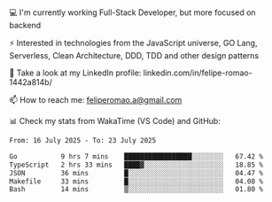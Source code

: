 💻 I'm currently working Full-Stack Developer, but more focused on backend

⚡ Interested in technologies from the JavaScript universe, GO Lang, Serverless, Clean Architecture, DDD, TDD and other design patterns

👥 Take a look at my LinkedIn profile: linkedin.com/in/felipe-romao-1442a814b/

📫 How to reach me: feliperomao.a@gmail.com

📊 Check my stats from WakaTime (VS Code) and GitHub:

<!--START_SECTION:waka-->

```txt
From: 16 July 2025 - To: 23 July 2025

Go           9 hrs 7 mins    █████████████████░░░░░░░░   67.42 %
TypeScript   2 hrs 33 mins   ████▓░░░░░░░░░░░░░░░░░░░░   18.85 %
JSON         36 mins         █░░░░░░░░░░░░░░░░░░░░░░░░   04.47 %
Makefile     33 mins         █░░░░░░░░░░░░░░░░░░░░░░░░   04.08 %
Bash         14 mins         ▒░░░░░░░░░░░░░░░░░░░░░░░░   01.80 %
```

<!--END_SECTION:waka-->
